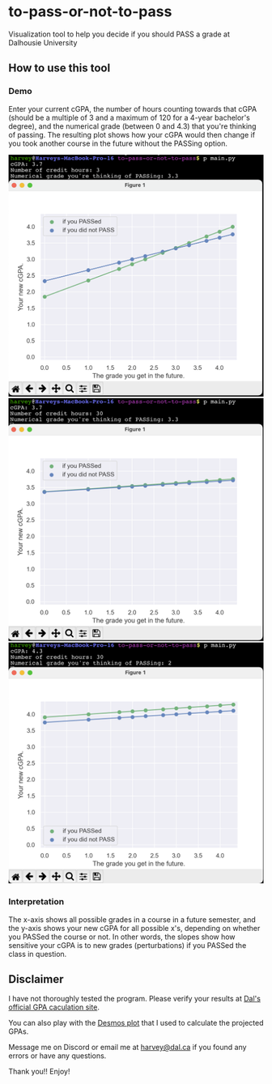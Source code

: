 # to-pass-or-not-to-pass
Visualization tool to help you decide if you should PASS a grade at Dalhousie University

## How to use this tool

### Demo

Enter your current cGPA, the number of hours counting towards that cGPA (should be a multiple of 3 and a maximum of 120 for a 4-year bachelor's degree), and the numerical grade (between 0 and 4.3) that you're thinking of passing. The resulting plot shows how your cGPA would then change if you took another course in the future without the PASSing option.

![alt text](https://github.com/harvey2phase/to-pass-or-not-to-pass/blob/main/demos/1.png)
![alt text](https://github.com/harvey2phase/to-pass-or-not-to-pass/blob/main/demos/2.png)
![alt text](https://github.com/harvey2phase/to-pass-or-not-to-pass/blob/main/demos/3.png)

### Interpretation

The x-axis shows all possible grades in a course in a future semester, and the y-axis shows your new cGPA for all possible x's, depending on whether you PASSed the course or not. In other words, the slopes show how sensitive your cGPA is to new grades (perturbations) if you PASSed the class in question.

## Disclaimer

I have not thoroughly tested the program. Please verify your results at [Dal's official GPA caculation site](https://www.dal.ca/campus_life/academic-support/grades-and-student-records/gpa-calculator.html).

You can also play with the [Desmos plot](https://www.desmos.com/calculator/tz9tp81hqi) that I used to calculate the projected GPAs.

Message me on Discord or email me at harvey@dal.ca if you found any errors or have any questions.

Thank you!! Enjoy!

